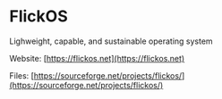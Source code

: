 # FlickOS
Lighweight, capable, and sustainable operating system

Website:
[https://flickos.net](https://flickos.net)

Files:
[https://sourceforge.net/projects/flickos/](https://sourceforge.net/projects/flickos/)

